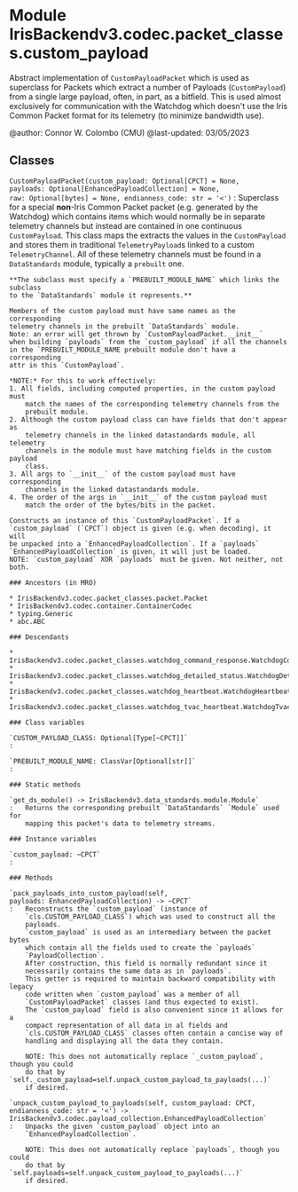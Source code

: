 Module IrisBackendv3.codec.packet_classes.custom_payload
========================================================
Abstract implementation of `CustomPayloadPacket` which is used as superclass
for Packets which extract a number of Payloads (`CustomPayload`) from a single
large payload, often, in part, as a bitfield. This is used almost exclusively 
for communication with the Watchdog which doesn't use the Iris Common Packet
format for its telemetry (to minimize bandwidth use).

@author: Connor W. Colombo (CMU)
@last-updated: 03/05/2023

Classes
-------

`CustomPayloadPacket(custom_payload: Optional[CPCT] = None, payloads: Optional[EnhancedPayloadCollection] = None, raw: Optional[bytes] = None, endianness_code: str = '<')`
:   Superclass for a special **non**-Iris Common Packet packet
    (e.g. generated by the Watchdog) which contains items which would normally
    be in separate telemetry channels but instead are contained in one
    continuous `CustomPayload`. This class maps the extracts the values in the
    `CustomPayload` and stores them in traditional `TelemetryPayload`s linked to
    a custom `TelemetryChannel`.
    All of these telemetry channels must be found
    in a `DataStandards` module, typically a `prebuilt` one.
    
    **The subclass must specify a `PREBUILT_MODULE_NAME` which links the subclass
    to the `DataStandards` module it represents.**
    
    Members of the custom payload must have same names as the corresponding
    telemetry channels in the prebuilt `DataStandards` module.
    Note: an error will get thrown by `CustomPayloadPacket.__init__`
    when building `payloads` from the `custom_payload` if all the channels
    in the `PREBUILT_MODULE_NAME prebuilt module don't have a corresponding
    attr in this `CustomPayload`.
    
    *NOTE:* For this to work effectively:
    1. All fields, including computed properties, in the custom payload must
        match the names of the corresponding telemetry channels from the
        prebuilt module.
    2. Although the custom payload class can have fields that don't appear as
        telemetry channels in the linked datastandards module, all telemetry
        channels in the module must have matching fields in the custom payload
        class.
    3. All args to `__init__` of the custom payload must have corresponding
        channels in the linked datastandards module.
    4. The order of the args in `__init__` of the custom payload must
        match the order of the bytes/bits in the packet.
    
    Constructs an instance of this `CustomPayloadPacket`. If a
    `custom_payload` (`CPCT`) object is given (e.g. when decoding), it will
    be unpacked into a `EnhancedPayloadCollection`. If a `payloads`
    `EnhancedPayloadCollection` is given, it will just be loaded.
    NOTE: `custom_payload` XOR `payloads` must be given. Not neither, not
    both.

    ### Ancestors (in MRO)

    * IrisBackendv3.codec.packet_classes.packet.Packet
    * IrisBackendv3.codec.container.ContainerCodec
    * typing.Generic
    * abc.ABC

    ### Descendants

    * IrisBackendv3.codec.packet_classes.watchdog_command_response.WatchdogCommandResponsePacketInterface
    * IrisBackendv3.codec.packet_classes.watchdog_detailed_status.WatchdogDetailedStatusPacketInterface
    * IrisBackendv3.codec.packet_classes.watchdog_heartbeat.WatchdogHeartbeatPacketInterface
    * IrisBackendv3.codec.packet_classes.watchdog_tvac_heartbeat.WatchdogTvacHeartbeatPacketInterface

    ### Class variables

    `CUSTOM_PAYLOAD_CLASS: Optional[Type[~CPCT]]`
    :

    `PREBUILT_MODULE_NAME: ClassVar[Optional[str]]`
    :

    ### Static methods

    `get_ds_module() ‑> IrisBackendv3.data_standards.module.Module`
    :   Returns the corresponding prebuilt `DataStandards` `Module` used for
        mapping this packet's data to telemetry streams.

    ### Instance variables

    `custom_payload: ~CPCT`
    :

    ### Methods

    `pack_payloads_into_custom_payload(self, payloads: EnhancedPayloadCollection) ‑> ~CPCT`
    :   Reconstructs the `custom_payload` (instance of
        `cls.CUSTOM_PAYLOAD_CLASS`) which was used to construct all the
        payloads.
        `custom_payload` is used as an intermediary between the packet bytes
        which contain all the fields used to create the `payloads`
        `PayloadCollection`.
        After construction, this field is normally redundant since it
        necessarily contains the same data as in `payloads`.
        This getter is required to maintain backward compatibility with legacy
        code written when `custom_payload` was a member of all
        `CustomPayloadPacket` classes (and thus expected to exist).
        The `custom_payload` field is also convenient since it allows for a
        compact representation of all data in al fields and
        `cls.CUSTOM_PAYLOAD_CLASS` classes often contain a concise way of
        handling and displaying all the data they contain.
        
        NOTE: This does not automatically replace `_custom_payload`, though you could
        do that by `self._custom_payload=self.unpack_custom_payload_to_payloads(...)`
        if desired.

    `unpack_custom_payload_to_payloads(self, custom_payload: CPCT, endianness_code: str = '<') ‑> IrisBackendv3.codec.payload_collection.EnhancedPayloadCollection`
    :   Unpacks the given `custom_payload` object into an
        `EnhancedPayloadCollection`.
        
        NOTE: This does not automatically replace `payloads`, though you could
        do that by `self.payloads=self.unpack_custom_payload_to_payloads(...)`
        if desired.